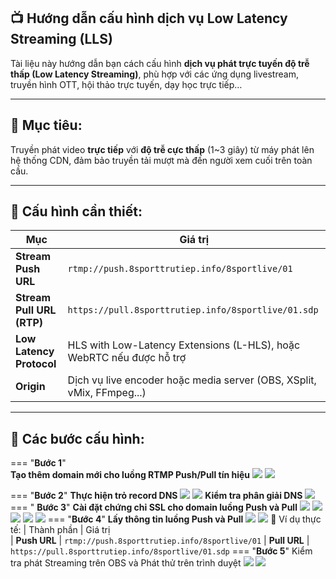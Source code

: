 ## 📺 Hướng dẫn cấu hình dịch vụ Low Latency Streaming (LLS)

Tài liệu này hướng dẫn bạn cách cấu hình **dịch vụ phát trực tuyến độ trễ thấp (Low Latency Streaming)**, phù hợp với các ứng dụng livestream, truyền hình OTT, hội thảo trực tuyến, dạy học trực tiếp…

---

## 🎯 Mục tiêu:

Truyền phát video **trực tiếp** với **độ trễ cực thấp** (1~3 giây) từ máy phát lên hệ thống CDN, đảm bảo truyền tải mượt mà đến người xem cuối trên toàn cầu.

---

## 🔧 Cấu hình cần thiết:

| Mục                       | Giá trị                                                               |
| ------------------------- | --------------------------------------------------------------------- |
| **Stream Push URL**       | `rtmp://push.8sporttrutiep.info/8sportlive/01`                        |
| **Stream Pull URL (RTP)** | `https://pull.8sporttrutiep.info/8sportlive/01.sdp`                   |
| **Low Latency Protocol**  | HLS with Low-Latency Extensions (L-HLS), hoặc WebRTC nếu được hỗ trợ  |
| **Origin**                | Dịch vụ live encoder hoặc media server (OBS, XSplit, vMix, FFmpeg...) |

---

## 📌 Các bước cấu hình:

=== "**Bước 1**"  
	**Tạo thêm domain mới cho luồng RTMP Push/Pull tín hiệu**
	![](assets/images/cau-hinh-dich-vu-low-latency-streaming/1.jpg)
	![](assets/images/cau-hinh-dich-vu-low-latency-streaming/2.jpg)
	
=== "**Bước 2**"
	**Thực hiện trỏ record DNS**
	![](assets/images/cau-hinh-dich-vu-low-latency-streaming/5.jpg)
	![](assets/images/cau-hinh-dich-vu-low-latency-streaming/6.jpg)
	**Kiểm tra phân giải DNS**
	![](assets/images/cau-hinh-dich-vu-low-latency-streaming/7.jpg)
=== " **Bước 3**"
	**Cài đặt chứng chỉ SSL cho domain luồng Push và Pull**
	![](assets/images/cau-hinh-dich-vu-low-latency-streaming/9.jpg)
	![](assets/images/cau-hinh-dich-vu-low-latency-streaming/10.jpg)
	![](assets/images/cau-hinh-dich-vu-low-latency-streaming/11.jpg)
	![](assets/images/cau-hinh-dich-vu-low-latency-streaming/12.jpg)
	![](assets/images/cau-hinh-dich-vu-low-latency-streaming/13.jpg)
=== "**Bước 4**"
	**Lấy thông tin luồng Push và Pull**
	![](assets/images/cau-hinh-dich-vu-low-latency-streaming/14.jpg)
	![](assets/images/cau-hinh-dich-vu-low-latency-streaming/15.jpg)
	🧪 Ví dụ thực tế:
	| Thành phần   | Giá trị                                             
	| **Push URL** | `rtmp://push.8sporttrutiep.info/8sportlive/01`
	| **Pull URL** | `https://pull.8sporttrutiep.info/8sportlive/01.sdp`
=== "**Bước 5**"
	Kiểm tra phát Streaming trên OBS và Phát thử trên trình duyệt
	![](assets/images/cau-hinh-dich-vu-low-latency-streaming/16.jpg)
	![](assets/images/cau-hinh-dich-vu-low-latency-streaming/17.jpg)


